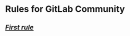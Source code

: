 # Rules for GitLab Community

## [*First rule*](https://github.com/Developer-DiscordBots/ghelen.github.io/blob/master/Rule1.md)
